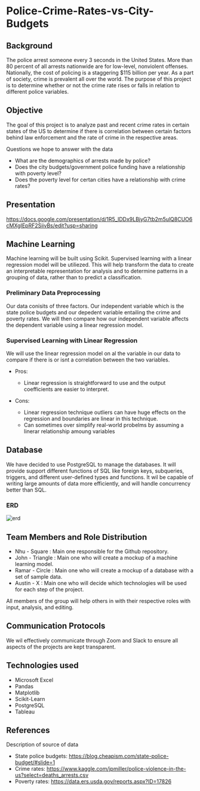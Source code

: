 # Police-Crime-Rates-vs-City-Budgets

## Background 
The police arrest someone every 3 seconds in the United States. More than 80 percent of all arrests nationwide are for low-level, nonviolent offenses. Nationally, the cost of policing is a staggering $115 billion per year. As a part of society, crime is prevalent all over the world. The purpose of this project is to determine whether or not the crime rate rises or falls in relation to different police variables.

## Objective
The goal of this project is to analyze past and recent crime rates in certain states of the US to determine if there is correlation between certain factors behind law enforcement and the rate of crime in the respective areas.

Questions we hope to answer with the data
- What are the demographics of arrests made by police? 
- Does the city budgets/government police funding have a relationship with poverty level?
- Does the poverty level for certan cities have a relationship with crime rates?

## Presentation 
https://docs.google.com/presentation/d/1R5_IDDx9LBjyG7tb2m5ulQ8CUO6cMXgIEpRF2SiivBs/edit?usp=sharing

## Machine Learning
Machine learning will be built using Scikit. Supervised learning with a linear regression model will be utiliezed. This will help transform the data to create an interpretable representation for analysis and to determine patterns in a grouping of data, rather than to predict a classification.

### Preliminary Data Preprocessing
Our data conisits of three factors. Our independent variable which is the state police budgets and our depedent variable entailing the crime and poverty rates. We will then compare how our independent variable affects the dependent variable using a linear regression model. 

### Supervised Learning with Linear Regression 
We will use the linear regression model on al the variable in our data to compare if there is or isnt a correlation between the two variables. 

- Pros: 
	
	- Linear regression is straightforward to use and the output coefficients are easier to interpret.
	
- Cons: 
	
	- Linear regression technique outliers can have huge effects on the regression and boundaries are linear in this technique.
	- Can sometimes over simplify real-world probelms by assuming a linerar relationship amoung variables 

## Database
We have decided to use PostgreSQL to manage the databases. It will provide support different functions of SQL like foreign keys, subqueries, triggers, and different user-defined types and functions. It wil be capable of writing large amounts of data more efficiently, and will handle concurrency better than SQL.

### ERD
![erd](https://user-images.githubusercontent.com/89143725/150903377-e404e9d7-c830-48d7-b365-0b6ef17d89bd.png)


## Team Members and Role Distribution
* Nhu - Square : Main one responsible for the Github repository.
* John - Triangle : Main one who will create a mockup of a machine learning model.
* Ramar - Circle : Main one who will create a mockup of a database with a set of sample data. 
* Austin - X : Main one who will decide which technologies will be used for each step of the project.

All members of the group will help others in with their respective roles with input, analysis, and editing. 

## Communication Protocols
We wil effectively communicate through Zoom and Slack to ensure all aspects of the projects are kept transparent. 

## Technologies used
- Microsoft Excel
- Pandas
- Matplotlib 
- Scikit-Learn
- PostgreSQL
- Tableau

## References 
Description of source of data 
- State police budgets:  https://blog.cheapism.com/state-police-budget/#slide=1
- Crime rates: https://www.kaggle.com/jpmiller/police-violence-in-the-us?select=deaths_arrests.csv
- Poverty rates:  https://data.ers.usda.gov/reports.aspx?ID=17826
